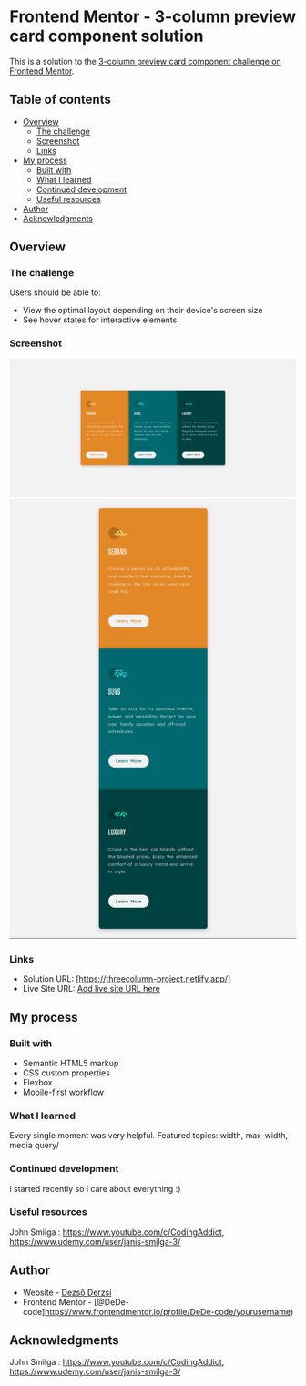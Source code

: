 # Frontend Mentor - 3-column preview card component solution

This is a solution to the [3-column preview card component challenge on Frontend Mentor](https://www.frontendmentor.io/challenges/3column-preview-card-component-pH92eAR2-).

## Table of contents

- [Overview](#overview)
  - [The challenge](#the-challenge)
  - [Screenshot](#screenshot)
  - [Links](#links)
- [My process](#my-process)
  - [Built with](#built-with)
  - [What I learned](#what-i-learned)
  - [Continued development](#continued-development)
  - [Useful resources](#useful-resources)
- [Author](#author)
- [Acknowledgments](#acknowledgments)

## Overview

### The challenge

Users should be able to:

- View the optimal layout depending on their device's screen size
- See hover states for interactive elements

### Screenshot
![](screenshot/screenShot-desktop.png)
![](screenshot/screenShot-mobile.png)

### Links

- Solution URL: [https://threecolumn-project.netlify.app/]
- Live Site URL: [Add live site URL here](https://your-live-site-url.com)

## My process

### Built with

- Semantic HTML5 markup
- CSS custom properties
- Flexbox
- Mobile-first workflow


### What I learned

Every single moment was very helpful.
Featured topics: width, max-width, media query/


### Continued development

i started recently so i care about everything :)


### Useful resources
John Smilga : https://www.youtube.com/c/CodingAddict, https://www.udemy.com/user/janis-smilga-3/


## Author

- Website - [Dezső Derzsi](https://www.your-site.com)
- Frontend Mentor - [@DeDe-code]https://www.frontendmentor.io/profile/DeDe-code/yourusername)


## Acknowledgments
John Smilga : https://www.youtube.com/c/CodingAddict, https://www.udemy.com/user/janis-smilga-3/
